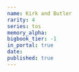 ```yaml
---
name: Kirk and Butler
rarity: 4
series: tos
memory_alpha:
bigbook_tier: -1
in_portal: true
date:
published: true
---
```



